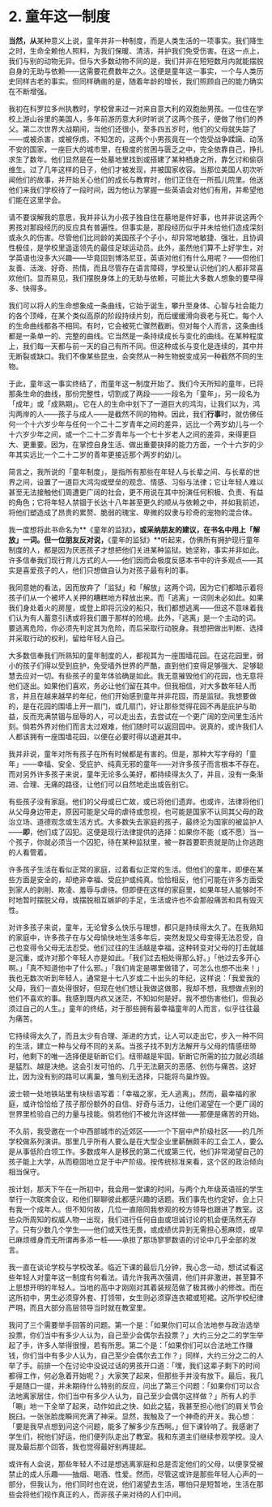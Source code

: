 # 2. 童年这一制度

**当然，从**某种意义上说，童年并非一种制度，而是人类生活的一项事实。我们降生之时，生命全赖他人照料，为我们保暖、清洁，并护我们免受伤害。在这一点上，我们与别的动物无异。但与大多数动物不同的是，我们并非在短短数月内就能摆脱自身的无助与依赖——这需要花费数年之久。这便是童年这一事实，一个与人类历史同样古老的事实。但同样确凿的是，随着年龄的增长，我们照顾自己的能力确实在不断增强。

我初在科罗拉多州执教时，学校曾来过一对来自意大利的双胞胎男孩。一位住在学校上游山谷里的美国人，多年前游历意大利时听说了这两个孩子，便做了他们的养父。第二次世界大战期间，当他们还很小，至多四五岁时，他们的父母就失踪了——或被杀害，或被俘虏。不知怎的，这两个小男孩竟在一个饱受战争蹂躏、动荡不安的国家，一座巨大的城市里，在极度的贫困与匮乏之中，完全依靠自己，挣扎求生了数年。他们显然是在一处墓地里找到或搭建了某种栖身之所，靠乞讨和偷窃维生。过了几年这样的日子，他们才被发现，并被国家收容。当那位美国人初次听闻他们的故事，并开始关心他们的成长与教育时，他们正住在一所孤儿院里。他送他们来我们学校待了一段时间，因为他认为掌握一些英语会对他们有用，并希望他们能在这里学会。

请不要误解我的意思，我并非认为小孩子独自住在墓地是件好事，也并非说这两个男孩对那段经历的反应具有普遍性。但事实是，那段经历似乎并未给他们造成深刻或永久的伤害。尽管他们比同龄的美国孩子个子小，却异常地敏捷、强壮，且协调性极佳，是学校里遥遥领先的最佳足球运动员。此外，虽然他们算不上好学生，对学英语也没多大兴趣——毕竟回到博洛尼亚，英语对他们有什么用呢？——但他们友善、活泼、好奇、热情，而且尽管存在语言障碍，学校里认识他们的人都非常喜欢他们。显而易见，我们摆脱身体上的无助与依赖，可能比大多数人想象的要早得多、快得多。

我们可以将人的生命想象成一条曲线，它始于诞生，攀升至身体、心智与社会能力的各个顶峰，在某个类似高原的阶段持续片刻，而后缓缓滑向衰老与死亡。每个人的生命曲线都各不相同。有时，它会被死亡骤然截断。但对每个人而言，这条曲线都是一条单一的、完整的曲线。它当然是一条持续成长与变化的曲线。在某种程度上，我们每一天都与前一天的自己有所不同。但这种成长与变化是连续的，其中并无断裂或缺口。我们不像某些昆虫，会突然从一种生物蜕变成另一种截然不同的生物。

于此，童年这一事实终结了，而童年这一制度开始了。我们今天所知的童年，已将那条生命的曲线，那份完整性，切割成了两段——一段名为「童年」，另一段名为「成年」或「成熟期」。它在人的生命中划下了一道巨大的鸿沟，让我们以为，鸿沟两岸的人——孩子与成人——是截然不同的物种。因此，我们**行事**时，就仿佛任何一个十六岁少年与任何一个二十二岁青年之间的差异，远比一个两岁幼儿与一个十六岁少年之间，或一个二十二岁青年与一个七十岁老人之间的差异，来得更巨大、更重要。因为，在掌控自身生活、做出重要抉择的能力方面，一个十六岁的少年其实远比一个二十二岁的青年更接近那个两岁的幼儿。

简言之，我所说的「童年制度」，是指所有那些在年轻人与长辈之间、与长辈的世界之间，设置了一道巨大鸿沟或壁垒的观念、情感、习俗与法律；它让年轻人难以甚至无法接触他们周遭更广阔的社会，更不用说在其中扮演任何积极、负责、有益的角色；它将年轻人禁锢于长达十八年甚至更久的顺从与依赖之中，并如我前述，将他们塑造成了昂贵的累赘、脆弱的瑰宝、卑微的奴隶与珍奇的宠物的混合体。

我一度想将此书命名为**《童年的监狱》**，或采纳朋友的建议，在书名中用上「解放」一词。但一位朋友反对说，**《童年的监狱》**听起来，仿佛所有拥护现行童年制度的人，都是因为厌恶孩子才想把他们关进某种监狱。她坚称，事实并非如此。许多信奉我们现行育儿方式的人——他们因而会极度反感本书中的许多观点——其实是喜爱孩子的人，他们只想做自认为对孩子最有利的事。

我同意她的看法，因而放弃了「监狱」和「解放」这两个词，因为它们都暗示着将孩子们从一个被坏人关押的糟糕地方释放出来。而「逃离」一词则未必如此。如果我们身处着火的房屋，或登上即将沉没的船只，我们都想逃离——但这不意味着我们认为有人蓄意引诱或将我们置于那样的险境。此外，「逃离」是一个主动的词。要逃离危险，你必须先判定其为危险，而后采取行动脱身。我想把做出判断、选择并采取行动的权利，留给年轻人自己。

大多数信奉我们所熟知的童年制度的人，都视其为一座围墙花园。在这花园里，弱小的孩子们得以受到庇护，免受墙外世界的严酷，直到他们变得足够强大、足够聪慧去应对一切。有些孩子的童年体验确是如此。我无意摧毁他们的花园，也无意将他们逐出。如果他们喜欢，务必让他们留在其中。但我相信，对大多数年轻人而言，并且在越来越早的年纪，他们开始感到童年并非花园，而是监狱。我想要做的，是在花园的围墙上开一扇门，或几扇门，好让那些觉得花园不再是庇护与助益，反而充满禁锢与屈辱的人，可以走出去，去尝试在一个更广阔的空间里生活片刻。倘若外界对他们而言太过艰难，他们随时可以返回园中。说真的，或许我们人人都该拥有一座围墙花园，以便在必要时得以退避其中。

我并非说，童年对所有孩子在所有时候都是有害的。但是，那种大写字母的「童年」——幸福、安全、受庇护、纯真无邪的童年——对许多孩子而言根本不存在。而对另外许多孩子来说，童年无论多么美好，都持续得太久了，并且，没有一条渐进、合理、无痛的路径，让他们可以自然地走出或告别它。

有些孩子没有家庭。他们的父母或已亡故，或已将他们遗弃。也或许，法律将他们从父母身边带走，原因可能是父母的虐待或忽视，也可能是国家不认同其父母的政治立场、道德观念或生活方式。大多数失去家庭的孩子，最终沦为国家的被监护人——**即**，他们成了囚犯。这便是现行法律提供的选择：如果你不能（或不愿）当一个孩子，你就必须当一个囚犯，待在某种监狱里，被一群首要职责就是防止你逃跑的人看管着。

许多孩子生活在看似正常的家庭，过着看似正常的生活。但他们的童年，即便在某些方面是安全的，却绝非幸福、受庇护或纯真。恰恰相反，他们可能在许多方面受到家人的剥削、欺凌、羞辱与虐待。但即便在这样的家庭里，如果年轻人能够时不时地暂时摆脱父母，或摆脱相互嫉妒的手足，生活或许也不会那般痛苦和具有毁灭性。

对许多孩子来说，童年，无论曾多么快乐与理想，都只是持续得太久了。在我熟知的家庭中，许多孩子在与父母愉快地生活多年后，突然发现父母变得无法忍受，自己也变得令父母无法忍受。他们过往的生活越是幸福，这种转变对父母的打击就越是沉重，或许对那个年轻人亦是如此。「我们过去相处得那么好。」「他过去多开心啊。」「真不知道他中了什么邪。」「我们肯定是哪里做错了，可怎么也想不出来！」我也无数次听到年轻人，通常是十七八岁或二十出头的年纪，这样说：「我爱我的父母，我们一直处得很好，但现在他们想让我做这做那，我却不想，我想做点别的他们不喜欢的事。我感到既内疚又迷茫，不知如何是好。我不想伤害他们，但我必须过自己的人生。」童年的终结，对于那些拥有最幸福童年的人而言，似乎往往最为痛苦。

它持续得太久了，而且太少有合理、渐进的方式，让人可以走出它，步入一种不同的生活，建立一种与父母不同的关系。当孩子找不到方法解开与父母的情感纽带时，他剩下的唯一选择便是斩断它们。纽带越是牢固，斩断它所需的拉力就必须越是猛烈、越是决绝。这会引发可怕的、几乎无法磨灭的恶感、创伤与痛苦。这好比，因为没有别的路可以离巢，雏鸟别无选择，只能将鸟巢炸毁。

波士顿一处地铁站里有块标语写着：「幸福之家，无人逃离」。然而，最幸福的家庭，或许恰恰给了孩子那份额外的自信、好奇与活力，让他们渴望在一个更广阔的世界里检验自己的力量与技能。倘若他们不被允许这样做——那便是痛苦的开始。

不久前，我受邀在一个中西部城市的近郊区——一个下层中产阶级社区——的几所学校做系列演讲。那里几乎所有人要么是在大型企业里薪酬颇丰的工会工人，要么是从事低阶白领工作。多数成年人是移民的第二代或第三代，他们非常渴望自己的孩子能上大学，从而稳固地立足于中产阶级。按传统标准来看，这个区的政治倾向相当保守。

按计划，那天下午在一所初中，我会用一堂课的时间，与两个九年级英语班的学生举行一次联席会议，和他们聊聊彼此都感兴趣的话题。我们事先也约定好，会上只有我一个成年人。但不知何故，几位一直陪同我参观的校方领导也跟进了教室。这些众所周知的权威人物一出现，我们进行任何自由或坦诚讨论的机会便荡然无存了。只有少数几个学生——他们或天性无畏，或成绩优异到无需担心惹麻烦，或早已麻烦缠身而无所谓再多添一桩——承担了那场寥寥数语的讨论中几乎全部的发言。

我一直在谈论学校与学校改革。临近下课的最后几分钟，我心念一动，想试试看这些年轻人对童年这一制度有何看法。请允许我再次强调，他们并非激进，甚至算不上思想开明的年轻人。当地的高中才刚刚对其着装规范做了极其微小的修改。而在这所初中，男生必须穿外套、打领带，女生则必须穿连衣裙或短裙。这所学校纪律严明，而且大部分高层领导当时就在教室里。

我问了三个需要举手回答的问题。第一个是：「如果你们可以合法地参与政治选举投票，你们当中有多少人认为，自己至少会偶尔去投票？」大约三分之二的学生举起了手，许多人举得很慢，若有所思。第二个是：「如果你们可以合法地工作赚钱，你们当中有多少人认为，自己至少会偶尔去工作？」同样，大约三分之二的人举了手。前排一个在讨论中没说过话的男孩开口道：「嘿，我们这辈子剩下的时间都得工作，何必急着开始呢？」大家笑了起来，但那些手并没有放下。最后，我几乎是随口一提，并未期待什么特别的反应，问出了第三个问题：「如果你们可以合法地离家居住，你们当中有多少人认为，自己至少会偶尔这样做？」所有人的手「唰」地一下全举了起来，动作如此之快、如此之猛，我甚至担心他们的肩关节会脱臼。一张张脸庞瞬间充满了神采。显然，我触及了一个神奇的开关。我心想：「要是我早点想到问这个问题，能多了解多少东西啊。」但下课铃响了。我感谢了学生们，祝他们好运，他们便列队走出了教室。我和东道主们继续参观学校。没人提及最后那个回答，我也觉得最好别再提起。

或许有人会说，那些年轻人不过是想逃离家庭和总是否定他们的父母，以便享受被禁止的成人乐趣——抽烟、喝酒、性爱。然而，尽管这或许是那些年轻人心声的一部分，但我认为，他们同时也在说，他们渴望去生活，哪怕只是短暂地，生活在那些会将他们视作真正的人，而非孩子来对待的人们中间。
